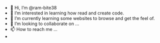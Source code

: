 - 👋 Hi, I’m @ram-bite38
- 👀 I’m interested in learning how read and create code.
- 🌱 I’m currently learning some websites to browse and get the feel of.
- 💞️ I’m looking to collaborate on ...
- 📫 How to reach me ...
- 

<!---
ram-bite38/ram-bite38 is a ✨ special ✨ repository because its `README.md` (this file) appears on your GitHub profile.
You can click the Preview link to take a look at your changes.
--->

